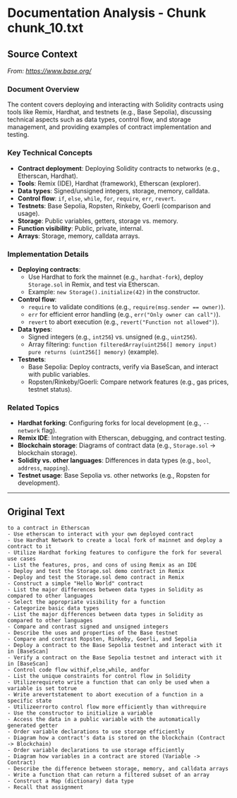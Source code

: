 # Documentation Analysis - Chunk chunk_10.txt

## Source Context
*From: https://www.base.org/*

### Document Overview  
The content covers deploying and interacting with Solidity contracts using tools like Remix, Hardhat, and testnets (e.g., Base Sepolia), discussing technical aspects such as data types, control flow, and storage management, and providing examples of contract implementation and testing.  

### Key Technical Concepts  
- **Contract deployment**: Deploying Solidity contracts to networks (e.g., Etherscan, Hardhat).  
- **Tools**: Remix (IDE), Hardhat (framework), Etherscan (explorer).  
- **Data types**: Signed/unsigned integers, storage, memory, calldata.  
- **Control flow**: `if`, `else`, `while`, `for`, `require`, `err`, `revert`.  
- **Testnets**: Base Sepolia, Ropsten, Rinkeby, Goerli (comparison and usage).  
- **Storage**: Public variables, getters, storage vs. memory.  
- **Function visibility**: Public, private, internal.  
- **Arrays**: Storage, memory, calldata arrays.  

### Implementation Details  
- **Deploying contracts**:  
  - Use Hardhat to fork the mainnet (e.g., `hardhat-fork`), deploy `Storage.sol` in Remix, and test via Etherscan.  
  - Example: `new Storage().initialize(42)` in the constructor.  
- **Control flow**:  
  - `require` to validate conditions (e.g., `require(msg.sender == owner)`).  
  - `err` for efficient error handling (e.g., `err("Only owner can call")`).  
  - `revert` to abort execution (e.g., `revert("Function not allowed")`).  
- **Data types**:  
  - Signed integers (e.g., `int256`) vs. unsigned (e.g., `uint256`).  
  - Array filtering: `function filteredArray(uint256[] memory input) pure returns (uint256[] memory)` (example).  
- **Testnets**:  
  - Base Sepolia: Deploy contracts, verify via BaseScan, and interact with public variables.  
  - Ropsten/Rinkeby/Goerli: Compare network features (e.g., gas prices, testnet status).  

### Related Topics  
- **Hardhat forking**: Configuring forks for local development (e.g., `--network` flag).  
- **Remix IDE**: Integration with Etherscan, debugging, and contract testing.  
- **Blockchain storage**: Diagrams of contract data (e.g., `Storage.sol` → blockchain storage).  
- **Solidity vs. other languages**: Differences in data types (e.g., `bool`, `address`, `mapping`).  
- **Testnet usage**: Base Sepolia vs. other networks (e.g., Ropsten for development).

---

## Original Text
```
to a contract in Etherscan
- Use etherscan to interact with your own deployed contract
- Use Hardhat Network to create a local fork of mainnet and deploy a contract to it
- Utilize Hardhat forking features to configure the fork for several use cases
- List the features, pros, and cons of using Remix as an IDE
- Deploy and test the Storage.sol demo contract in Remix
- Deploy and test the Storage.sol demo contract in Remix
- Construct a simple "Hello World" contract
- List the major differences between data types in Solidity as compared to other languages
- Select the appropriate visibility for a function
- Categorize basic data types
- List the major differences between data types in Solidity as compared to other languages
- Compare and contrast signed and unsigned integers
- Describe the uses and properties of the Base testnet
- Compare and contrast Ropsten, Rinkeby, Goerli, and Sepolia
- Deploy a contract to the Base Sepolia testnet and interact with it in [BaseScan]
- Verify a contract on the Base Sepolia testnet and interact with it in [BaseScan]
- Control code flow withif,else,while, andfor
- List the unique constraints for control flow in Solidity
- Utilizerequireto write a function that can only be used when a variable is set totrue
- Write arevertstatement to abort execution of a function in a specific state
- Utilizeerrorto control flow more efficiently than withrequire
- Use the constructor to initialize a variable
- Access the data in a public variable with the automatically generated getter
- Order variable declarations to use storage efficiently
- Diagram how a contract's data is stored on the blockchain (Contract -> Blockchain)
- Order variable declarations to use storage efficiently
- Diagram how variables in a contract are stored (Variable -> Contract)
- Describe the difference between storage, memory, and calldata arrays
- Write a function that can return a filtered subset of an array
- Construct a Map (dictionary) data type
- Recall that assignment 
```